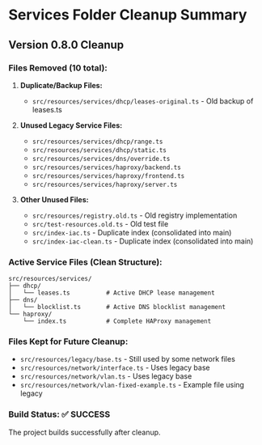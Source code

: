 # Services Folder Cleanup Summary

## Version 0.8.0 Cleanup

### Files Removed (10 total):
1. **Duplicate/Backup Files:**
   - `src/resources/services/dhcp/leases-original.ts` - Old backup of leases.ts

2. **Unused Legacy Service Files:**
   - `src/resources/services/dhcp/range.ts` 
   - `src/resources/services/dhcp/static.ts`
   - `src/resources/services/dns/override.ts`
   - `src/resources/services/haproxy/backend.ts`
   - `src/resources/services/haproxy/frontend.ts`
   - `src/resources/services/haproxy/server.ts`

3. **Other Unused Files:**
   - `src/resources/registry.old.ts` - Old registry implementation
   - `src/test-resources.old.ts` - Old test file
   - `src/index-iac.ts` - Duplicate index (consolidated into main)
   - `src/index-iac-clean.ts` - Duplicate index (consolidated into main)

### Active Service Files (Clean Structure):
```
src/resources/services/
├── dhcp/
│   └── leases.ts          # Active DHCP lease management
├── dns/
│   └── blocklist.ts       # Active DNS blocklist management
└── haproxy/
    └── index.ts           # Complete HAProxy management
```

### Files Kept for Future Cleanup:
- `src/resources/legacy/base.ts` - Still used by some network files
- `src/resources/network/interface.ts` - Uses legacy base
- `src/resources/network/vlan.ts` - Uses legacy base  
- `src/resources/network/vlan-fixed-example.ts` - Example file using legacy

### Build Status: ✅ SUCCESS
The project builds successfully after cleanup.
